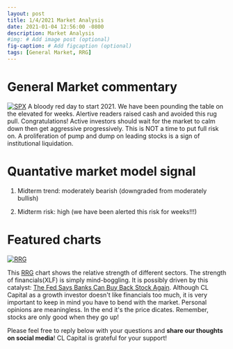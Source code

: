 ```yaml
---
layout: post
title: 1/4/2021 Market Analysis
date: 2021-01-04 12:56:00 -0800
description: Market Analysis
#img: # Add image post (optional)
fig-caption: # Add figcaption (optional)
tags: [General Market, RRG]
---
```

# General Market commentary
[![SPX]({{site.baseurl}}/assets/img/2021-01-04/SPX-d.jpg)]({{site.baseurl}}/assets/img/2021-01-04/SPX-d.jpg)
A bloody red day to start 2021. We have been pounding the table on the elevated for weeks. Alertive readers raised cash and avoided this rug pull. Congratulations!
Active investors should wait for the market to calm down then get aggressive progressively. This is NOT a time to put full risk on.
A proliferation of pump and dump on leading stocks is a sign of institutional liquidation.

# Quantative market model signal

1. Midterm trend: moderately bearish (downgraded from moderately bullish)

2. Midterm risk: high (we have been alerted this risk for weeks!!!)

# Featured charts

[![RRG]({{site.baseurl}}/assets/img/2021-01-04/RRG-d.jpg)]({{site.baseurl}}/assets/img/2021-01-04/RRG-d.jpg)

This [RRG](https://school.stockcharts.com/doku.php?id=chart_analysis:rrg_charts) chart shows the relative strength of different sectors.
The strength of financials(XLF) is simply mind-boggling. It is possibly driven by this catalyst: [The Fed Says Banks Can Buy Back Stock Again](https://www.barrons.com/articles/the-fed-just-said-banks-could-buy-back-stock-again-jpmorgan-and-goldman-sachs-are-soaring-51608333684).
Although CL Capital as a growth investor doesn't like financials too much, it is very important to keep in mind you have to bend with the market.
Personal opinions are meaningless. In the end it's the price dicates. Remember, stocks are only good when they go up!

Please feel free to reply below with your questions and **share our thoughts on social media**! CL Capital is grateful for your support!
